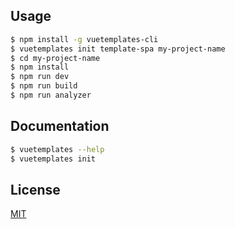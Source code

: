 ## Usage

```bash
$ npm install -g vuetemplates-cli
$ vuetemplates init template-spa my-project-name
$ cd my-project-name
$ npm install
$ npm run dev
$ npm run build
$ npm run analyzer
```

## Documentation

```bash
$ vuetemplates --help
$ vuetemplates init
```

## License

[MIT](https://github.com/blackdous/vuetemplates-cli/blob/master/LICENSE)
